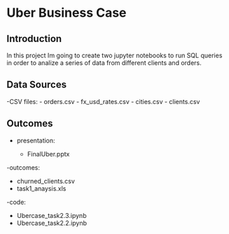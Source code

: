 # Uber Business Case

## Introduction

In this project Im going to create two jupyter notebooks to run SQL queries in order to analize a series of data from different clients and orders.

## Data Sources


   -CSV files:
        - orders.csv
        - fx_usd_rates.csv
        - cities.csv
        - clients.csv
        



## Outcomes

- presentation:

    - FinalUber.pptx
    
-outcomes:

   - churned_clients.csv
   - task1_anaysis.xls
   
-code:

   - Ubercase_task2.3.ipynb
   - Ubercase_task2.2.ipynb

